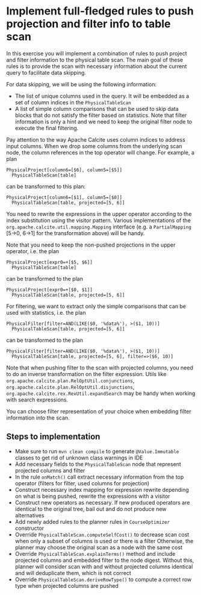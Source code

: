 # Implement full-fledged rules to push projection and filter info to table scan
In this exercise you will implement a combination of rules to push project and filter information to the physical table scan.
The main goal of these rules is to provide the scan with necessary information about the current query to facilitate
data skipping.

For data skipping, we will be using the following information:
* The list of unique columns used in the query. It will be embedded as a set of column indices in the `PhysicalTableScan`
* A list of simple column comparisons that can be used to skip data blocks that do not satisfy the filter based on statistics.
Note that filter information is only a hint and we need to keep the original filter node to execute the final filtering.

Pay attention to the way Apache Calcite uses column indices to address input columns. When we drop some columns from the
underlying scan node, the column references in the top operator will change. For example, a plan
```
PhysicalProject[column6=[$6], column5=[$5]]
  PhysicalTableScan[table]
```
can be transformed to this plan:
```
PhysicalProject[column6=[$1], column5=[$0]]
  PhysicalTableScan[table, projected=[5, 6]]
```
You need to rewrite the expressions in the upper operator according to the index substitution using the visitor pattern.
Various implementations of the `org.apache.calcite.util.mapping.Mapping` interface (e.g. a `PartialMapping` [5->0, 6->1]
for the transformation above) will be handy.

Note that you need to keep the non-pushed projections in the upper operator, i.e. the plan
```
PhysicalProject[expr0=+[$5, $6]]
  PhysicalTableScan[table]
```
can be transformed to the plan
```
PhysicalProject[expr0=+[$0, $1]]
  PhysicalTableScan[table, projected=[5, 6]]
```

For filtering, we want to extract only the simple comparisons that can be used with statistics, i.e. the plan
```
PhysicalFilter[filter=AND(LIKE($0, '%data%'), >($1, 10))]
  PhysicalTableScan[table, projected=[5, 6]]
```
can be transformed to the plan
```
PhysicalFilter[filter=AND(LIKE($0, '%data%'), >($1, 10))]
  PhysicalTableScan[table, projected=[5, 6], filter=>($6, 10)]
```
Note that when pushing filter to the scan with projected columns, you need to do an inverse transformation on the filter
expression.
Utils like  `org.apache.calcite.plan.RelOptUtil.conjunctions`, `org.apache.calcite.plan.RelOptUtil.disjunctions`, 
`org.apache.calcite.rex.RexUtil.expandSearch` may be handy when working with search expressions.

You can choose filter representation of your choice when embedding filter information into the scan.

## Steps to implementation
* Make sure to run `mvn clean compile` to generate `@Value.Immutable` classes to get rid of unknown class warnings in IDE
* Add necessary fields to the `PhysicalTableScan` node that represent projected columns and filter
* In the rule `onMatch()` call extract necessary information from the top operator (filters for filter, used columns for projection)
* Construct necessary index mapping for expression rewrite depending on what is being pushed, rewrite the expressions with a visitor
* Construct new operators as necessary. If new produced operators are identical to the original tree, bail out and do not
produce new alternatives
* Add newly added rules to the planner rules in `CourseOptimizer` constructor
* Override `PhysicalTableScan.computeSelfCost()` to decrease scan cost when only a subset of columns is used or there is a filter
Otherwise, the planner may choose the original scan as a node with the same cost
* Override `PhysicalTableScan.explainTerms()` method and include projected columns and embedded filter to the node digest.
Without this, planner will consider scan with and without projected columns identical and will deduplicate them, which is
not correct
* Override `PhysicalTableScan.deriveRowType()` to compute a correct row type when projected columns are pushed
